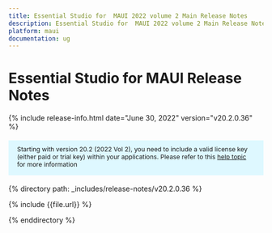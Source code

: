 ```yaml
---
title: Essential Studio for  MAUI 2022 volume 2 Main Release Notes  
description: Essential Studio for  MAUI 2022 volume 2 Main Release Notes 
platform: maui
documentation: ug
---
```


# Essential Studio for  MAUI Release Notes  

{% include release-info.html date="June 30, 2022"  version="v20.2.0.36" %} 

<style>
#license {
    font-size: .88em!important;
margin-top: 1.5em;     margin-bottom: 1.5em;
    background-color: #def8ff;
    padding: 10px 17px 14px;
}
</style>

<div id="license">
Starting with version 20.2 (2022 Vol 2), you need to include a valid license key (either paid or trial key) within your applications. 
Please refer to this <a href="/common/essential-studio/licensing/license-key">help topic</a> for more information 
</div>


{% directory path: _includes/release-notes/v20.2.0.36 %}

{% include {{file.url}} %}

{% enddirectory %}